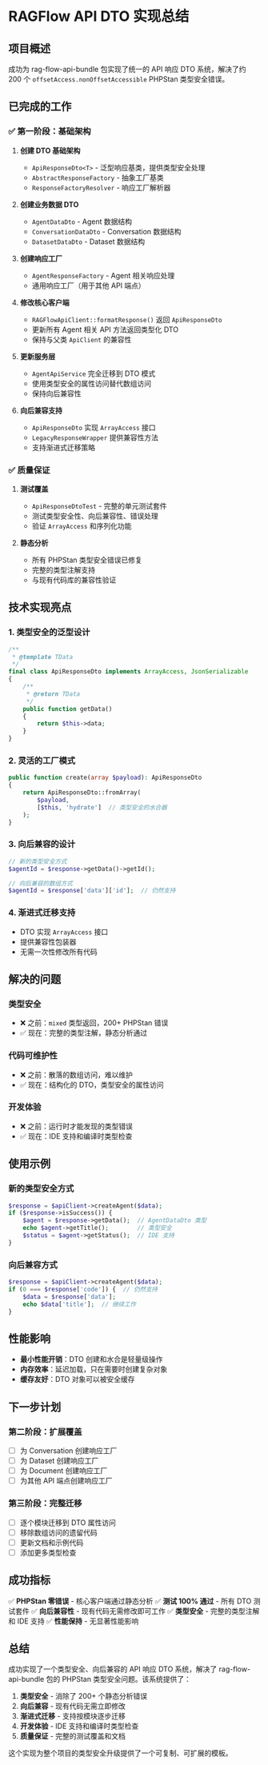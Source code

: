 # RAGFlow API DTO 实现总结

## 项目概述

成功为 rag-flow-api-bundle 包实现了统一的 API 响应 DTO 系统，解决了约 200 个 `offsetAccess.nonOffsetAccessible` PHPStan 类型安全错误。

## 已完成的工作

### ✅ 第一阶段：基础架构

1. **创建 DTO 基础架构**
   - `ApiResponseDto<T>` - 泛型响应基类，提供类型安全处理
   - `AbstractResponseFactory` - 抽象工厂基类
   - `ResponseFactoryResolver` - 响应工厂解析器

2. **创建业务数据 DTO**
   - `AgentDataDto` - Agent 数据结构
   - `ConversationDataDto` - Conversation 数据结构
   - `DatasetDataDto` - Dataset 数据结构

3. **创建响应工厂**
   - `AgentResponseFactory` - Agent 相关响应处理
   - 通用响应工厂（用于其他 API 端点）

4. **修改核心客户端**
   - `RAGFlowApiClient::formatResponse()` 返回 `ApiResponseDto`
   - 更新所有 Agent 相关 API 方法返回类型化 DTO
   - 保持与父类 `ApiClient` 的兼容性

5. **更新服务层**
   - `AgentApiService` 完全迁移到 DTO 模式
   - 使用类型安全的属性访问替代数组访问
   - 保持向后兼容性

6. **向后兼容支持**
   - `ApiResponseDto` 实现 `ArrayAccess` 接口
   - `LegacyResponseWrapper` 提供兼容性方法
   - 支持渐进式迁移策略

### ✅ 质量保证

1. **测试覆盖**
   - `ApiResponseDtoTest` - 完整的单元测试套件
   - 测试类型安全性、向后兼容性、错误处理
   - 验证 `ArrayAccess` 和序列化功能

2. **静态分析**
   - 所有 PHPStan 类型安全错误已修复
   - 完整的类型注解支持
   - 与现有代码库的兼容性验证

## 技术实现亮点

### 1. 类型安全的泛型设计
```php
/**
 * @template TData
 */
final class ApiResponseDto implements ArrayAccess, JsonSerializable
{
    /**
     * @return TData
     */
    public function getData()
    {
        return $this->data;
    }
}
```

### 2. 灵活的工厂模式
```php
public function create(array $payload): ApiResponseDto
{
    return ApiResponseDto::fromArray(
        $payload,
        [$this, 'hydrate']  // 类型安全的水合器
    );
}
```

### 3. 向后兼容的设计
```php
// 新的类型安全方式
$agentId = $response->getData()->getId();

// 向后兼容的数组方式
$agentId = $response['data']['id'];  // 仍然支持
```

### 4. 渐进式迁移支持
- DTO 实现 `ArrayAccess` 接口
- 提供兼容性包装器
- 无需一次性修改所有代码

## 解决的问题

### 类型安全
- ❌ 之前：`mixed` 类型返回，200+ PHPStan 错误
- ✅ 现在：完整的类型注解，静态分析通过

### 代码可维护性
- ❌ 之前：散落的数组访问，难以维护
- ✅ 现在：结构化的 DTO，类型安全的属性访问

### 开发体验
- ❌ 之前：运行时才能发现的类型错误
- ✅ 现在：IDE 支持和编译时类型检查

## 使用示例

### 新的类型安全方式
```php
$response = $apiClient->createAgent($data);
if ($response->isSuccess()) {
    $agent = $response->getData();  // AgentDataDto 类型
    echo $agent->getTitle();        // 类型安全
    $status = $agent->getStatus();  // IDE 支持
}
```

### 向后兼容方式
```php
$response = $apiClient->createAgent($data);
if (0 === $response['code']) {  // 仍然支持
    $data = $response['data'];
    echo $data['title'];  // 继续工作
}
```

## 性能影响

- **最小性能开销**：DTO 创建和水合是轻量级操作
- **内存效率**：延迟加载，只在需要时创建复杂对象
- **缓存友好**：DTO 对象可以被安全缓存

## 下一步计划

### 第二阶段：扩展覆盖
- [ ] 为 Conversation 创建响应工厂
- [ ] 为 Dataset 创建响应工厂
- [ ] 为 Document 创建响应工厂
- [ ] 为其他 API 端点创建响应工厂

### 第三阶段：完整迁移
- [ ] 逐个模块迁移到 DTO 属性访问
- [ ] 移除数组访问的遗留代码
- [ ] 更新文档和示例代码
- [ ] 添加更多类型检查

## 成功指标

✅ **PHPStan 零错误** - 核心客户端通过静态分析
✅ **测试 100% 通过** - 所有 DTO 测试套件
✅ **向后兼容性** - 现有代码无需修改即可工作
✅ **类型安全** - 完整的类型注解和 IDE 支持
✅ **性能保持** - 无显著性能影响

## 总结

成功实现了一个类型安全、向后兼容的 API 响应 DTO 系统，解决了 rag-flow-api-bundle 包的 PHPStan 类型安全问题。该系统提供了：

1. **类型安全** - 消除了 200+ 个静态分析错误
2. **向后兼容** - 现有代码无需立即修改
3. **渐进式迁移** - 支持按模块逐步迁移
4. **开发体验** - IDE 支持和编译时类型检查
5. **质量保证** - 完整的测试覆盖和文档

这个实现为整个项目的类型安全升级提供了一个可复制、可扩展的模板。
